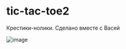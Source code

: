# tic-tac-toe2
Крестики-нолики. Сделано вместе с Васей

![image](https://user-images.githubusercontent.com/77233770/221451588-d74c2b3b-2d7e-4118-be9e-fdd2d8948026.png)
